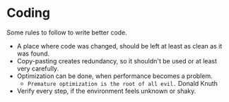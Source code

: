  # Coding
 Some rules to follow to write better code.
 
 - A place where code was changed, should be left at least as clean as it was found.
 - Copy-pasting creates redundancy, so it shouldn't be used or at least very carefully.
 - Optimization can be done, when performance becomes a problem.
   - `Premature optimization is the root of all evil.` Donald Knuth
 - Verify every step, if the environment feels unknown or shaky.
